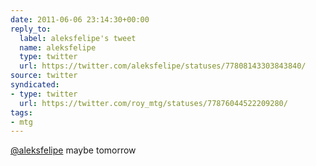```yaml
---
date: 2011-06-06 23:14:30+00:00
reply_to:
  label: aleksfelipe's tweet
  name: aleksfelipe
  type: twitter
  url: https://twitter.com/aleksfelipe/statuses/77808143303843840/
source: twitter
syndicated:
- type: twitter
  url: https://twitter.com/roy_mtg/statuses/77876044522209280/
tags:
- mtg
---
```


[@aleksfelipe](https://twitter.com/aleksfelipe/) maybe tomorrow
